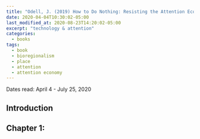 ```yaml
---
title: "Odell, J. (2019) How to Do Nothing: Resisting the Attention Economy. Melville House."
date: 2020-04-04T10:30:02-05:00
last_modified_at: 2020-08-23T14:20:02-05:00
excerpt: "technology & attention"
categories:
  - books
tags:
  - book
  - bioregionalism
  - place
  - attention
  - attention economy
---
```


Dates read: April 4 - July 25, 2020

## Introduction

## Chapter 1:
